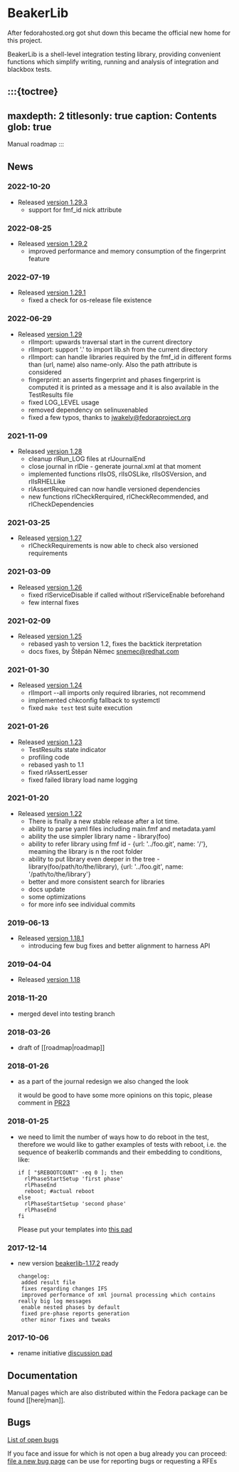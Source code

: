 # BeakerLib

After fedorahosted.org got shut down this became the official new home for this project.

BeakerLib is a shell-level integration testing library, providing
convenient functions which simplify writing, running and analysis of
integration and blackbox tests.

:::{toctree}
---
maxdepth: 2
titlesonly: true
caption: Contents
glob: true
---
Manual
roadmap
:::

## News
### 2022-10-20
  * Released [version 1.29.3](https://github.com/beakerlib/beakerlib/releases/tag/1.29.3)
    - support for fmf_id nick attribute

### 2022-08-25
  * Released [version 1.29.2](https://github.com/beakerlib/beakerlib/releases/tag/1.29.2)
    - improved performance and memory consumption of the fingerprint feature

### 2022-07-19
  * Released [version 1.29.1](https://github.com/beakerlib/beakerlib/releases/tag/1.29.1)
    - fixed a check for os-release file existence

### 2022-06-29
  * Released [version 1.29](https://github.com/beakerlib/beakerlib/releases/tag/1.29)
    - rlImport: upwards traversal start in the current directory
    - rlImport: support '.' to import lib.sh from the current directory
    - rlImport: can handle libraries required by the fmf_id in different forms than (url, name)
      also name-only. Also the path attribute is considered
    - fingerprint: an asserts fingerprint and phases fingerprint is computed
      it is printed as a message and it is also available in the TestResults file
    - fixed LOG_LEVEL usage
    - removed dependency on selinuxenabled
    - fixed a few typos, thanks to jwakely@fedoraproject.org

### 2021-11-09
  * Released [version 1.28](https://github.com/beakerlib/beakerlib/releases/tag/1.28)
    - cleanup rlRun_LOG files at rlJournalEnd
    - close journal in rlDie - generate journal.xml at that moment
    - implemented functions rlIsOS, rlIsOSLike, rlIsOSVersion, and rlIsRHELLike
    - rlAssertRequired can now handle versioned dependencies
    - new functions rlCheckRerquired, rlCheckRecommended, and rlCheckDependencies

### 2021-03-25
  * Released [version 1.27](https://github.com/beakerlib/beakerlib/releases/tag/1.27)
    - rlCheckRequirements is now able to check also versioned requirements

### 2021-03-09
  * Released [version 1.26](https://github.com/beakerlib/beakerlib/releases/tag/1.26)
    - fixed rlServiceDisable if called without rlServiceEnable beforehand
    - few internal fixes

### 2021-02-09
  * Released [version 1.25](https://github.com/beakerlib/beakerlib/releases/tag/1.25)
    * rebased yash to version 1.2, fixes the backtick iterpretation
    * docs fixes, by Štěpán Němec <snemec@redhat.com>

### 2021-01-30
  * Released [version 1.24](https://github.com/beakerlib/beakerlib/releases/tag/1.24)
    * rlImport --all imports only required libraries, not recommend
    * implemented chkconfig fallback to systemctl
    * fixed `make test` test suite execution

### 2021-01-26
  * Released [version 1.23](https://github.com/beakerlib/beakerlib/releases/tag/1.23)
    * TestResults state indicator
    * profiling code
    * rebased yash to 1.1
    * fixed rlAssertLesser
    * fixed failed library load name logging

### 2021-01-20
  * Released [version 1.22](https://github.com/beakerlib/beakerlib/releases/tag/1.22)
    * There is finally a new stable release after a lot time.
    * ability to parse yaml files including main.fmf and metadata.yaml
    * ability the use simpler library name - library(foo)
    * ability to refer library using fmf id - {url: '../foo.git', name: '/'}, meaming the library is n the root folder
    * ability to put library even deeper in the tree - library(foo/path/to/the/library), {url: '../foo.git', name: '/path/to/the/library'}
    * better and more consistent search for libraries
    * docs update
    * some optimizations
    * for more info see individual commits

### 2019-06-13
  * Released [version 1.18.1](https://github.com/beakerlib/beakerlib/releases/tag/1.18.1)
    * introducing few bug fixes and better alignment to harness API

### 2019-04-04
  * Released [version 1.18](https://github.com/beakerlib/beakerlib/releases/tag/1.18)

### 2018-11-20
  * merged devel into testing branch

### 2018-03-26
  * draft of [[roadmap|roadmap]]

### 2018-01-26
  * as a part of the journal redesign we also changed the look

    it would be good to have some more opinions on this topic, please comment in [PR23](https://github.com/beakerlib/beakerlib/pull/23)
### 2018-01-25
  * we need to limit the number of ways how to do reboot in the test,
    therefore we would like to gather examples of tests with reboot, i.e. the sequence of beakerlib commands and their embedding to conditions, like:
    ```
    if [ "$REBOOTCOUNT" -eq 0 ]; then
      rlPhaseStartSetup 'first phase'
      rlPhaseEnd
      reboot; #actual reboot
    else
      rlPhaseStartSetup 'second phase'
      rlPhaseEnd
    fi
    ```
    Please put your templates into [this pad](https://public.etherpad-mozilla.org/p/beakerlib-reboot)

### 2017-12-14
  * new version [beakerlib-1.17.2](https://github.com/beakerlib/beakerlib/releases/tag/beakerlib-1.17.2) ready
    ```
    changelog:
     added result file
     fixes regarding changes IFS
     improved performance of xml journal processing which contains really big log messages
     enable nested phases by default
     fixed pre-phase reports generation
     other minor fixes and tweaks
    ```

### 2017-10-06
  * rename initiative [discussion pad](https://public.etherpad-mozilla.org/p/beakerlib-rename)


## Documentation
Manual pages which are also distributed within the Fedora package can be found [[here|man]].

## Bugs
[List of open bugs](https://bugzilla.redhat.com/buglist.cgi?bug_status=NEW&bug_status=ASSIGNED&bug_status=POST&bug_status=MODIFIED&bug_status=ON_DEV&bug_status=ON_QA&bug_status=VERIFIED&bug_status=RELEASE_PENDING&component=beakerlib&list_id=8030834&product=Fedora)

If you face and issue for which is not open a bug already you can proceed:<BR>
[file a new bug page](https://bugzilla.redhat.com/enter_bug.cgi?product=Fedora&component=beakerlib) can be use for reporting bugs or requesting a RFEs
